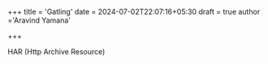 +++
title = 'Gatling'
date = 2024-07-02T22:07:16+05:30
draft = true
author ='Aravind Yamana'

+++

HAR (Http Archive Resource)